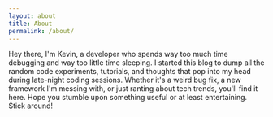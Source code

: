 ```yaml
---
layout: about
title: About
permalink: /about/
---
```


Hey there, I'm Kevin, a developer who spends way too much time debugging and way too little time sleeping. I started this blog to dump all the random code experiments, tutorials, and thoughts that pop into my head during late-night coding sessions. Whether it's a weird bug fix, a new framework I'm messing with, or just ranting about tech trends, you'll find it here. Hope you stumble upon something useful or at least entertaining. Stick around!
